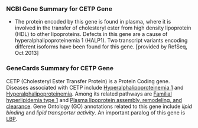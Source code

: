 ### NCBI Gene Summary for CETP Gene

[](https://www.ncbi.nlm.nih.gov/gene/1071)

- The protein encoded by this gene is found in plasma, where it is involved in the transfer of cholesteryl ester from high density lipoprotein (HDL) to other lipoproteins. Defects in this gene are a cause of hyperalphalipoproteinemia 1 (HALP1). Two transcript variants encoding different isoforms have been found for this gene. [provided by RefSeq, Oct 2013]
    

### GeneCards Summary for CETP Gene

CETP (Cholesteryl Ester Transfer Protein) is a Protein Coding gene. Diseases associated with CETP include [Hyperalphalipoproteinemia 1](http://www.malacards.org/card/hyperalphalipoproteinemia_1 "See Hyperalphalipoproteinemia 1 at MalaCards") and [Hyperalphalipoproteinemia](http://www.malacards.org/card/hyperalphalipoproteinemia "See Hyperalphalipoproteinemia at MalaCards"). Among its related pathways are [Familial hyperlipidemia type 1](https://pathcards.genecards.org/card/familial_hyperlipidemia_type_1 "See Familial hyperlipidemia type 1 at Pathcards") and [Plasma lipoprotein assembly, remodeling, and clearance](https://pathcards.genecards.org/card/plasma_lipoprotein_assembly_remodeling_and_clearance "See Plasma lipoprotein assembly, remodeling, and clearance at Pathcards"). Gene Ontology (GO) annotations related to this gene include _lipid binding_ and _lipid transporter activity_. An important paralog of this gene is [LBP](https://www.genecards.org/cgi-bin/carddisp.pl?gene=LBP).